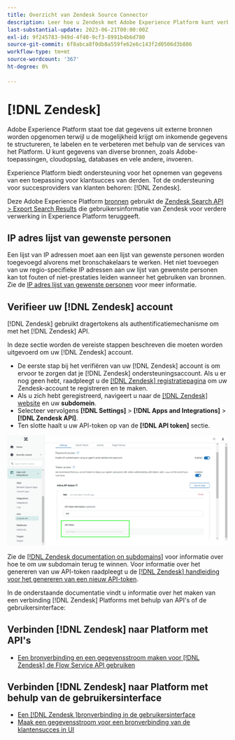 ```yaml
---
title: Overzicht van Zendesk Source Connector
description: Leer hoe u Zendesk met Adobe Experience Platform kunt verbinden via API's of de gebruikersinterface.
last-substantial-update: 2023-06-21T00:00:00Z
exl-id: 9f245783-949d-4f40-9cf3-8991b4b6d780
source-git-commit: 6f8abca8f0db8a559fe62e6c143f2d0506d3b886
workflow-type: tm+mt
source-wordcount: '367'
ht-degree: 0%

---
```


# [!DNL Zendesk]

Adobe Experience Platform staat toe dat gegevens uit externe bronnen worden opgenomen terwijl u de mogelijkheid krijgt om inkomende gegevens te structureren, te labelen en te verbeteren met behulp van de services van het Platform. U kunt gegevens van diverse bronnen, zoals Adobe-toepassingen, cloudopslag, databases en vele andere, invoeren.

Experience Platform biedt ondersteuning voor het opnemen van gegevens van een toepassing voor klantsucces van derden. Tot de ondersteuning voor succesproviders van klanten behoren: [!DNL Zendesk].

Deze Adobe Experience Platform [bronnen](https://experienceleague.adobe.com/docs/experience-platform/sources/home.html?lang=en) gebruikt de [Zendesk Search API > Export Search Results](https://developer.zendesk.com/api-reference/ticketing/ticket-management/search/#export-search-results) die gebruikersinformatie van Zendesk voor verdere verwerking in Experience Platform teruggeeft.

## IP adres lijst van gewenste personen

Een lijst van IP adressen moet aan een lijst van gewenste personen worden toegevoegd alvorens met bronschakelaars te werken. Het niet toevoegen van uw regio-specifieke IP adressen aan uw lijst van gewenste personen kan tot fouten of niet-prestaties leiden wanneer het gebruiken van bronnen. Zie de [IP adres lijst van gewenste personen](../../ip-address-allow-list.md) voor meer informatie.

## Verifieer uw [!DNL Zendesk] account

[!DNL Zendesk] gebruikt dragertokens als authentificatiemechanisme om met het [!DNL Zendesk] API.

In deze sectie worden de vereiste stappen beschreven die moeten worden uitgevoerd om uw [!DNL Zendesk] account.

* De eerste stap bij het verifiëren van uw [!DNL Zendesk] account is om ervoor te zorgen dat je [!DNL Zendesk] ondersteuningsaccount. Als u er nog geen hebt, raadpleegt u de [[!DNL Zendesk] registratiepagina](https://www.zendesk.com/register/) om uw Zendesk-account te registreren en te maken.
* Als u zich hebt geregistreerd, navigeert u naar de [[!DNL Zendesk] website](https://www.zendesk.com/login/) en uw **subdomein**.
* Selecteer vervolgens **[!DNL Settings]** > **[!DNL Apps and Integrations]** > **[!DNL Zendesk API]**.
* Ten slotte haalt u uw API-token op van de **[!DNL API token]** sectie.

![Zendesk API-token](../../images/tutorials/create/zendesk/zendesk-api-tokens.png)

Zie de [[!DNL Zendesk documentation on subdomains]](<https://support.zendesk.com/hc/en-us/articles/4409381383578-Where-can-I-find-my-Zendesk-subdomain->) voor informatie over hoe te om uw subdomain terug te winnen. Voor informatie over het genereren van uw API-token raadpleegt u de [[!DNL Zendesk] handleiding voor het genereren van een nieuw API-token](<https://support.zendesk.com/hc/en-us/articles/4408889192858-Generating-a-new-API-token>).

In de onderstaande documentatie vindt u informatie over het maken van een verbinding [!DNL Zendesk] Platforms met behulp van API&#39;s of de gebruikersinterface:

## Verbinden [!DNL Zendesk] naar Platform met API&#39;s

* [Een bronverbinding en een gegevensstroom maken voor [!DNL Zendesk] de Flow Service API gebruiken](../../tutorials/api/create/customer-success/zendesk.md)

## Verbinden [!DNL Zendesk] naar Platform met behulp van de gebruikersinterface

* [Een [!DNL Zendesk ]bronverbinding in de gebruikersinterface](../../tutorials/ui/create/customer-success/zendesk.md)
* [Maak een gegevensstroom voor een bronverbinding van de klantensucces in UI](../../tutorials/ui/dataflow/customer-success.md)

